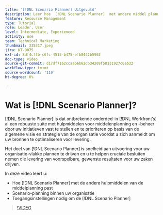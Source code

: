 ```yaml
---
title: '[!DNL Scenario Planner] Uitgevuld'
description: Leer hoe  [!DNL Scenario Planner]  met andere middel planningshulpmiddelen past. Dan leer hoe te opstelling  [!DNL Scenario Planner].
feature: Resource Management
type: Tutorial
role: Leader, User
level: Intermediate, Experienced
activity: use
team: Technical Marketing
thumbnail: 335317.jpeg
jira: KT-9075
exl-id: 8df4cf3b-c6fc-4515-b475-efb8442b5962
doc-type: video
source-git-commit: d17df7162ccaab6b62db34209f50131927c0a532
workflow-type: tm+mt
source-wordcount: '110'
ht-degree: 0%

---
```


# Wat is [!DNL Scenario Planner]?

[!DNL Scenario Planner] is dat ontbrekende onderdeel in [!DNL Workfront’s] al een robuuste suite met hulpmiddelen voor middelenplanning en -beheer door uw initiatieven vast te stellen en te prioriteren op basis van de algemene visie en strategie van de organisatie voordat u zich aanmeldt om uw bronnen te optimaliseren voor levering.

Het doel van [!DNL Scenario Planner] is snelheid aan uitvoering voor uw organisatie-vlakke plannen te drijven en u te helpen cruciale besluiten nemen die levering van voorspelbare, gewenste resultaten voor uw zaken drijven.

In deze video leert u:

* Hoe [!DNL Scenario Planner] met de andere hulpmiddelen van de middelplanning past
* Scenario-planning binnen uw organisatie
* Toegangsinstellingen nodig om de [!DNL Scenario Planner]

>[!VIDEO](https://video.tv.adobe.com/v/335317/?quality=12&learn=on&enablevpops)
